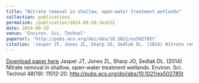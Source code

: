 ```yaml
---
title: "Nitrate removal in shallow, open-water treatment wetlands"
collection: publications
permalink: /publication/2014-09-10-Josh22
date: 2014-09-10
venue: 'Environ. Sci. Technol'
paperurl: 'http://pubs.acs.org/doi/abs/10.1021/es502785t'
citation: 'Jasper JT, Jones ZL, Sharp JO, Sedlak DL. (2014) Nitrate removal in shallow, open-water treatment wetlands. Environ. Sci. Technol 48(19): 11512-20. http://pubs.acs.org/doi/abs/10.1021/es502785t'
---
```


<a href='http://pubs.acs.org/doi/abs/10.1021/es502785t'>Download paper here</a>
Jasper JT, Jones ZL, Sharp JO, Sedlak DL. (2014) Nitrate removal in shallow, open-water treatment wetlands. Environ. Sci. Technol 48(19): 11512-20. http://pubs.acs.org/doi/abs/10.1021/es502785t
